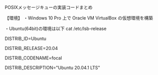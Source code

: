 POSIXメッセージキューの実装コードまとめ

【環境】
・Windows 10 Pro 上で Oracle VM VirtualBox の仮想環境を構築

・Ubuntu(64bit)の環境は以下
  cat /etc/lsb-release
  
  DISTRIB_ID=Ubuntu
  
  DISTRIB_RELEASE=20.04
  
  DISTRIB_CODENAME=focal
  
  DISTRIB_DESCRIPTION="Ubuntu 20.04.1 LTS"
